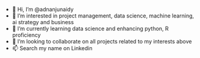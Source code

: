 - 👋 Hi, I’m @adnanjunaidy
- 👀 I’m interested in project management, data science, machine learning, ai strategy and business
- 🌱 I’m currently learning data science and enhancing python, R proficiency
- 💞️ I’m looking to collaborate on all projects related to my interests above 
- 📫 Search my name on Linkedin

<!---
adnanjunaidy/adnanjunaidy is a ✨ special ✨ repository because its `README.md` (this file) appears on your GitHub profile.
You can click the Preview link to take a look at your changes.
--->
